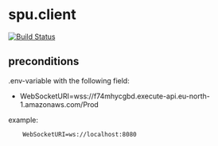 # spu.client

[![Build Status](https://travis-ci.com/rkram3r/spu.processing-unit.svg?token=SeYH39q643bu3sRAgn3K&branch=master)](https://travis-ci.com/rkram3r/spu.processing-unit)

## preconditions

.env-variable with the following field:

-   WebSocketURI=wss://f74mhycgbd.execute-api.eu-north-1.amazonaws.com/Prod

example:

```
    WebSocketURI=ws://localhost:8080
```
